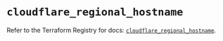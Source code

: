 # `cloudflare_regional_hostname`

Refer to the Terraform Registry for docs: [`cloudflare_regional_hostname`](https://registry.terraform.io/providers/cloudflare/cloudflare/5.7.1/docs/resources/regional_hostname).
